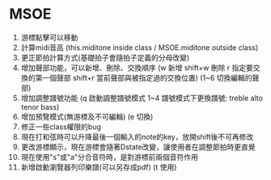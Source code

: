 # MSOE
1. 游標點擊可以移動
2. 計算midi音高 (this.miditone inside class / MSOE.miditone outside class)
3. 更正節拍計算方式(基礎拍子會隨拍子定義的分母改變)
4. 增加聲部功能，可以新增、刪除、交換順序 (w 新增 shift+w 刪除 r 指定要交換的第一個聲部 shift+r 當前聲部與被指定過的交換位置) (1~6 切換編輯的聲部)
5. 增加調整譜號功能 (q 啟動調整譜號模式 1~4 譜號模式下更換譜號: treble alto tenor bass)
6. 增加預覽模式(無游標及不可編輯) (e 切換)
7. 修正一些class權限的bug
8. 現在打和弦時可以升降最後一個輸入的note的key，放開shift後不可再修改
9. 更改游標顯示，現在游標會隨著Dstate改變，讓使用者在調整節拍時更直覺
10. 現在使用"s"或"a"分合音符時，是對游標前兩個音符作用
11. 新增啟動瀏覽器列印樂譜(可以另存成pdf) (t 使用)
